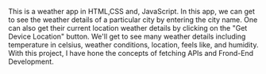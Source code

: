 This is a weather app in HTML,CSS and, JavaScript. In this app, we can get to see the weather details of a particular city by entering the city name. One can also get their current location weather details by clicking on the "Get Device Location" button. We'll get to see many weather details including temperature in celsius, weather conditions, location, feels like, and humidity. With this project, I have hone the concepts of fetching APIs and Frond-End Development.
